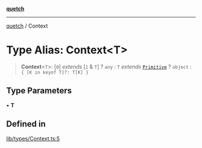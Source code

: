 [**quetch**](../README.md)

***

[quetch](../README.md) / Context

# Type Alias: Context\<T\>

> **Context**\<`T`\>: [`0`] *extends* [`1` & `T`] ? `any` : `T` *extends* [`Primitive`](Primitive.md) ? `object` : `{ [K in keyof T]?: T[K] }`

## Type Parameters

• **T**

## Defined in

[lib/types/Context.ts:5](https://github.com/nevoland/quetch/blob/3b1cd3aac672a1a4d2ad52892d4fa09995f51627/lib/types/Context.ts#L5)
